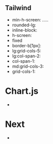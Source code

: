 
## Tailwind

- min-h-screen: .....
- rounded-lg: 
- inline-block: 
- h-screen: 
- fixed
- border-b[1px]: 
- lg:grid-cols-5: 
- lg:col-span-2: 
- col-span-1:
- md:grid-cols-3:
- grid-cols-1:

# Chart.js

- 

# Next

- 
